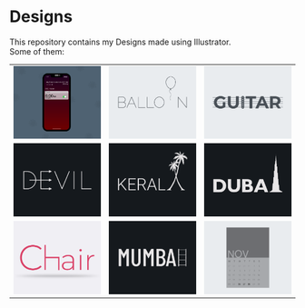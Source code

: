 # Designs
This repository contains my Designs made using Illustrator.<br>
Some of them:<br>
<table>
<tr><td><img src="./2020-11/png/19.11.2020 - 2.png"></td><td><img src="./2020-11/png/22.11.2020.png"></td><td><img src="./2020-12/png/02.12.2020.png"></td></tr>
<tr><td><img src="./2020-12/png/10.12.2020.png"></td><td><img src="./2020-12/png/25.12.2020.png"></td><td><img src="./2020-12/png/14.12.2020.png"></td></tr>
<tr><td><img src="./2020-11/png/17.11.2020.png"></td><td><img src="./2020-12/png/27.12.2020.png"></td><td><img src="./2020-11/png/26.11.2020.png"></td></tr>
</table>
